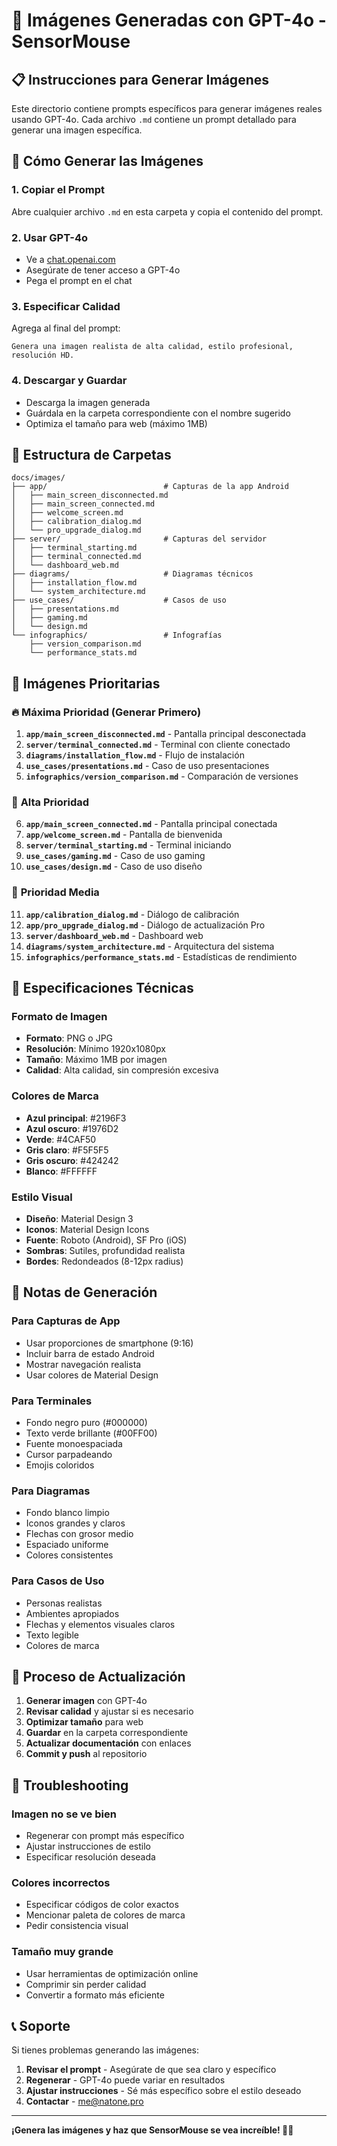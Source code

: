 # 🎨 Imágenes Generadas con GPT-4o - SensorMouse

## 📋 Instrucciones para Generar Imágenes

Este directorio contiene prompts específicos para generar imágenes reales usando GPT-4o. Cada archivo `.md` contiene un prompt detallado para generar una imagen específica.

## 🚀 Cómo Generar las Imágenes

### 1. **Copiar el Prompt**
Abre cualquier archivo `.md` en esta carpeta y copia el contenido del prompt.

### 2. **Usar GPT-4o**
- Ve a [chat.openai.com](https://chat.openai.com)
- Asegúrate de tener acceso a GPT-4o
- Pega el prompt en el chat

### 3. **Especificar Calidad**
Agrega al final del prompt:
```
Genera una imagen realista de alta calidad, estilo profesional, resolución HD.
```

### 4. **Descargar y Guardar**
- Descarga la imagen generada
- Guárdala en la carpeta correspondiente con el nombre sugerido
- Optimiza el tamaño para web (máximo 1MB)

## 📁 Estructura de Carpetas

```
docs/images/
├── app/                          # Capturas de la app Android
│   ├── main_screen_disconnected.md
│   ├── main_screen_connected.md
│   ├── welcome_screen.md
│   ├── calibration_dialog.md
│   └── pro_upgrade_dialog.md
├── server/                       # Capturas del servidor
│   ├── terminal_starting.md
│   ├── terminal_connected.md
│   └── dashboard_web.md
├── diagrams/                     # Diagramas técnicos
│   ├── installation_flow.md
│   └── system_architecture.md
├── use_cases/                    # Casos de uso
│   ├── presentations.md
│   ├── gaming.md
│   └── design.md
└── infographics/                 # Infografías
    ├── version_comparison.md
    └── performance_stats.md
```

## 🎯 Imágenes Prioritarias

### 🔥 **Máxima Prioridad** (Generar Primero)
1. **`app/main_screen_disconnected.md`** - Pantalla principal desconectada
2. **`server/terminal_connected.md`** - Terminal con cliente conectado
3. **`diagrams/installation_flow.md`** - Flujo de instalación
4. **`use_cases/presentations.md`** - Caso de uso presentaciones
5. **`infographics/version_comparison.md`** - Comparación de versiones

### 📱 **Alta Prioridad**
6. **`app/main_screen_connected.md`** - Pantalla principal conectada
7. **`app/welcome_screen.md`** - Pantalla de bienvenida
8. **`server/terminal_starting.md`** - Terminal iniciando
9. **`use_cases/gaming.md`** - Caso de uso gaming
10. **`use_cases/design.md`** - Caso de uso diseño

### 🎨 **Prioridad Media**
11. **`app/calibration_dialog.md`** - Diálogo de calibración
12. **`app/pro_upgrade_dialog.md`** - Diálogo de actualización Pro
13. **`server/dashboard_web.md`** - Dashboard web
14. **`diagrams/system_architecture.md`** - Arquitectura del sistema
15. **`infographics/performance_stats.md`** - Estadísticas de rendimiento

## 🎨 Especificaciones Técnicas

### **Formato de Imagen**
- **Formato**: PNG o JPG
- **Resolución**: Mínimo 1920x1080px
- **Tamaño**: Máximo 1MB por imagen
- **Calidad**: Alta calidad, sin compresión excesiva

### **Colores de Marca**
- **Azul principal**: #2196F3
- **Azul oscuro**: #1976D2
- **Verde**: #4CAF50
- **Gris claro**: #F5F5F5
- **Gris oscuro**: #424242
- **Blanco**: #FFFFFF

### **Estilo Visual**
- **Diseño**: Material Design 3
- **Iconos**: Material Design Icons
- **Fuente**: Roboto (Android), SF Pro (iOS)
- **Sombras**: Sutiles, profundidad realista
- **Bordes**: Redondeados (8-12px radius)

## 📝 Notas de Generación

### **Para Capturas de App**
- Usar proporciones de smartphone (9:16)
- Incluir barra de estado Android
- Mostrar navegación realista
- Usar colores de Material Design

### **Para Terminales**
- Fondo negro puro (#000000)
- Texto verde brillante (#00FF00)
- Fuente monoespaciada
- Cursor parpadeando
- Emojis coloridos

### **Para Diagramas**
- Fondo blanco limpio
- Iconos grandes y claros
- Flechas con grosor medio
- Espaciado uniforme
- Colores consistentes

### **Para Casos de Uso**
- Personas realistas
- Ambientes apropiados
- Flechas y elementos visuales claros
- Texto legible
- Colores de marca

## 🔄 Proceso de Actualización

1. **Generar imagen** con GPT-4o
2. **Revisar calidad** y ajustar si es necesario
3. **Optimizar tamaño** para web
4. **Guardar** en la carpeta correspondiente
5. **Actualizar documentación** con enlaces
6. **Commit y push** al repositorio

## 🚨 Troubleshooting

### **Imagen no se ve bien**
- Regenerar con prompt más específico
- Ajustar instrucciones de estilo
- Especificar resolución deseada

### **Colores incorrectos**
- Especificar códigos de color exactos
- Mencionar paleta de colores de marca
- Pedir consistencia visual

### **Tamaño muy grande**
- Usar herramientas de optimización online
- Comprimir sin perder calidad
- Convertir a formato más eficiente

## 📞 Soporte

Si tienes problemas generando las imágenes:

1. **Revisar el prompt** - Asegúrate de que sea claro y específico
2. **Regenerar** - GPT-4o puede variar en resultados
3. **Ajustar instrucciones** - Sé más específico sobre el estilo deseado
4. **Contactar** - [me@natone.pro](mailto:me@natone.pro)

---

**¡Genera las imágenes y haz que SensorMouse se vea increíble! 🎨✨** 